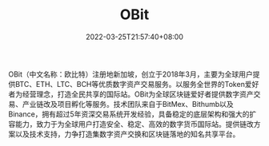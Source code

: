 ﻿---
weight: 
title: "OBit"
description: "OBit（中文名称：欧比特）注册…"
date: 2022-03-25T21:57:40+08:00
lastmod: 2022-03-25T16:45:40+08:00
draft: false
authors: ["Metabd"]
featuredImage: "obit.webp"
link: ""
tags: ["交易所","OBit"]
categories: ["navigation"]
navigation: ["交易所"]
lightgallery: true
toc: true
pinned: false
recommend: false
recommend1: false
---
OBit（中文名称：欧比特）注册地新加坡，创立于2018年3月，主要为全球用户提供BTC、ETH、LTC、BCH等优质数字资产交易服务。以服务全世界的Token爱好者为经营理念，打造全民共享的国际站。OBit为全球区块链爱好者提供数字资产交易、产业链改及项目孵化等服务。技术团队来自于BitMex、Bithumb以及Binance，拥有超过5年资深交易系统开发经验，具备稳定的底层架构和强大的扩容能力，致力于为全球用户打造安全、稳定、高效的数字货币国际站。提供链改方案以及技术支持，力争打造集数字资产交换和区块链落地的知名共享平台。
